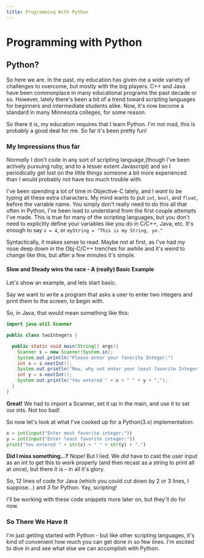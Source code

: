 ```yaml
---
title: Programming With Python
---
```



# Programming with Python

## Python?

So here we are. In the past, my education has given me a wide variety of challenges to overcome, but mostly with the big players. C++ and Java have been commonplace in many educational programs the past decade or so. However, lately there's been a bit of a trend toward scripting languages for beginners and intermediate students alike. Now, it's now become a standard in many Minnesota colleges, for some reason.

So there it is, my education requires that I learn Python. I'm not mad, this is probably a good deal for me. So far it's been pretty fun!

### My Impressions thus far

*Normally* I don't code in any sort of scripting language,(though I've been actively pursuing ruby, and to a lesser extent Javascript) and so I periodically get lost on the little things someone a bit more experienced than I would probably not have too much trouble with.

I've been spending a lot of time in Objective-C lately, and I *want* to be typing all these extra characters. My mind wants to put `int`, `bool`, and `float`, before the variable name. You simply don't really need to do this all that often in Python, I've been lead to understand from the first couple attempts I've made. This is true for many of the scripting languages, but you don't need to explicitly define your variables like you do in C/C++, Java, etc. It's enough to say `x = 4`, or `myString = "This is my String, yo."`

Syntactically, it makes sense to read. Maybe not at first, as I've had my nose deep down in the Obj-C/C++ trenches for awhile and it's weird to change like this, but after a few minutes it's simple.

#### Slow and Steady wins the race - A (really) Basic Example

Let's show an example, and lets start basic.

Say we want to write a program that asks a user to enter two integers and print them to the screen, to begin with.

So, in Java, that would mean something like this:

```java
import java.util.Scanner

public class twoIntegers {

  public static void main(String[] args){
    Scanner s = new Scanner(System.in);
    System.out.println("Please enter your favorite Integer:")
    int x = s.nextInt();
    System.out.println("Now, why not enter your least favorite Integer:")
    int y = s.nextInt();  
    System.out.println("You entered " + x + " " + y + ",");
  }
}
```
**Great!**
We had to import a Scanner, set it up in the main, and use it to set our ints. Not too bad!

So now let's look at what I've cooked up for a Python(3.x) implementation:

```python
x = int(input("Enter most favorite integer:"))
y = int(input("Enter least favorite integer:"))
print("You entered " + str(x) + " " + str(y) + ".")
```
**Did I miss something...?**
Nope! But I lied. We *did* have to cast the user input as an int to get this to work properly (and then recast as a string to print all at once), but there it is - in all it's glory.

So, 12 lines of code for Java (which you could cut down by 2 or 3 lines, I suppose...) and *3* for Python. Yay, scripting!

I'll be working with these code snippets more later on, but they'll do for now.

### So There We Have It
I'm just getting started with Python - but like other scripting languages, it's kind of convenient how much you can get done in so few lines. I'm excited to dive in and see what else we can accomplish with Python.

